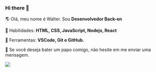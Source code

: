 ### Hi there 👋

<p align="left"> 
  🌎 Olá, meu nome é Walter. Sou <strong>Desenvolvedor Back-en</strong>
</p>

<p align="left">
  🦄 Habilidades: <strong>HTML, CSS, JavaScript, Nodejs, React</strong>
</p>

<p align="left">
  💼 Ferramentas: <strong>VSCode, Git e GitHub.</strong>
</p>

<p align="left">
  💌 Se você deseja bater um papo comigo, não hesite em me enviar uma mensagem.
</p>

<p align="left">
  <a href="https://www.instagram.com/iuricode/" alt="Instagram">
    <img src="https://img.shields.io/badge/-Instagram-1C1C1C?style=for-the-badge&logo=Instagram&logoColor=00FFFF&link=https://www.instagram.com/walter.chuno"/>
  </a>
  
</p>

